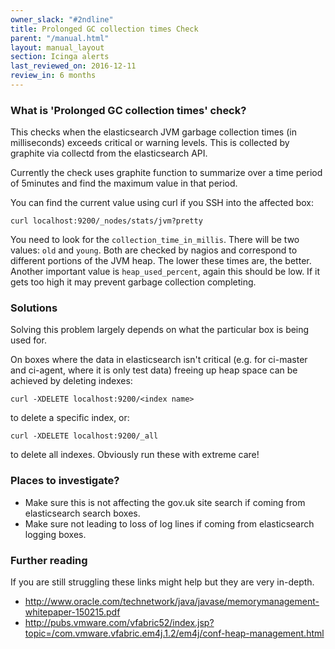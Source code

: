 ```yaml
---
owner_slack: "#2ndline"
title: Prolonged GC collection times Check
parent: "/manual.html"
layout: manual_layout
section: Icinga alerts
last_reviewed_on: 2016-12-11
review_in: 6 months
---
```


### What is 'Prolonged GC collection times' check?

This checks when the elasticsearch JVM garbage collection times (in
milliseconds) exceeds critical or warning levels. This is collected by
graphite via collectd from the elasticsearch API.

Currently the check uses graphite function to summarize over a time
period of 5minutes and find the maximum value in that period.

You can find the current value using curl if you SSH into the affected
box:

    curl localhost:9200/_nodes/stats/jvm?pretty

You need to look for the `collection_time_in_millis`. There will be two
values: `old` and `young`. Both are checked by nagios and correspond to
different portions of the JVM heap. The lower these times are, the
better. Another important value is `heap_used_percent`, again this
should be low. If it gets too high it may prevent garbage collection
completing.

### Solutions

Solving this problem largely depends on what the particular box is being
used for.

On boxes where the data in elasticsearch isn't critical (e.g. for
ci-master and ci-agent, where it is only test data) freeing up heap
space can be achieved by deleting indexes:

    curl -XDELETE localhost:9200/<index name>

to delete a specific index, or:

    curl -XDELETE localhost:9200/_all

to delete all indexes. Obviously run these with extreme care!

### Places to investigate?

-   Make sure this is not affecting the gov.uk site search if coming
    from elasticsearch search boxes.
-   Make sure not leading to loss of log lines if coming from
    elasticsearch logging boxes.

### Further reading

If you are still struggling these links might help but they are very
in-depth.

-   [<http://www.oracle.com/technetwork/java/javase/memorymanagement-whitepaper-150215.pdf>](http://www.oracle.com/technetwork/java/javase/memorymanagement-whitepaper-150215.pdf)
-   [<http://pubs.vmware.com/vfabric52/index.jsp?topic=/com.vmware.vfabric.em4j.1.2/em4j/conf-heap-management.html>](http://pubs.vmware.com/vfabric52/index.jsp?topic=/com.vmware.vfabric.em4j.1.2/em4j/conf-heap-management.html)

